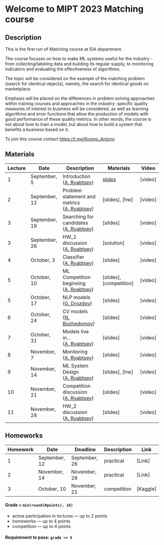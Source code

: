 # Welcome to MIPT 2023 Matching course

## Description
This is the first run of Matching course at IDA department.

The course focuses on how to make ML systems useful for the industry - from collecting/labeling data and building its regular supply, to monitoring indicators and evaluating the effectiveness of algorithms.
 
The topic will be considered on the example of the matching problem (search for identical objects), namely, the search for identical goods on marketplace.
 
Emphasis will be placed on the differences in problem solving approaches within training courses and approaches in the industry: specific quality measures of interest to business will be considered, as well as learning algorithms and error functions that allow the production of models with good performance of these quality metrics. In other words, the course is not about how to train a model, but about how to build a system that benefits a business based on it.

To join this course contact https://t.me/Kosmo_Antony.

## Materials

| Lecture | Date | Description | Materials                                                              | Video                                                 |
|---------|------|-------------|---------------------------------------------------------------------|-------------------------------------------------------|
| 1 | September, 5 | Introduction <br /> ([A. Ryabtsev](https://github.com/anryabtsev)) | [slides](https://github.com/anryabtsev/matching-course/blob/main/lectures/matching_lecture_01.pdf)                  | [video]  |
| 2 | September, 12 | Problem statement and metrics <br /> ([A. Ryabtsev](https://github.com/anryabtsev))|[slides], [hw] | [video]  |
| 3 | September, 19 | Searching for candidates <br /> ([A. Ryabtsev](https://github.com/anryabtsev)) | [slides]             | [video]  |
| 3 | September, 26 | HW_1 discussion <br /> ([A. Ryabtsev](https://github.com/anryabtsev)) |    [solution]     | [video]  |
| 4 | October, 3 | Classifier <br /> ([A. Ryabtsev](https://github.com/anryabtsev)) | [slides]        | [video] |
| 5 | October, 10 | ML Competition beginning <br /> ([A. Ryabtsev](https://github.com/anryabtsev)) | [slides], [competition] |  [video] |
| 5 | October, 17 | NLP models <br /> ([G. Drozdov](https://drozdikgleb.github.io/)) | [slides] |  [video] |
| 6 | October, 24 | CV models <br /> ([N. Bozhedomov]()) |[slides] | [video] |
| 7 | October, 31 | Models live in... <br /> ([A. Ryabtsev](https://github.com/anryabtsev)) | [slides] | [video] |
| 8 | November, 7 | Monitoring <br /> ([A. Ryabtsev](https://github.com/anryabtsev)) | [slides] | [video] |
| 9 | November, 14 | ML System Design <br /> ([A. Ryabtsev](https://github.com/anryabtsev)) | [slides], [hw] | [video] |
| 10 | November, 21 | Competition discussion <br /> ([A. Ryabtsev](https://github.com/anryabtsev)) | [slides] | [video] |
| 11 | November, 28 | HW_2 discussion <br /> ([A. Ryabtsev](https://github.com/anryabtsev)) | [slides] | [video] |



## Homeworks

| Homework | Date       | Deadline          | Description | Link                                  |
|---------|------------|-------------------|--------|---------------------------------------|
| 1 | September, 12 | September, 26 | practical | [Link] |
| 2 | November, 14  | November, 28 | practical | [Link] |
| 3 | October, 10 | November, 21 | competition | [Kaggle] |

#### Grade = `min(round(#points), 10)`
- active participation in lectures — up to 2 points
- homeworks — up to 4 points
- competition — up to 4 points

#### Requirement to pass: `grade >= 6`
